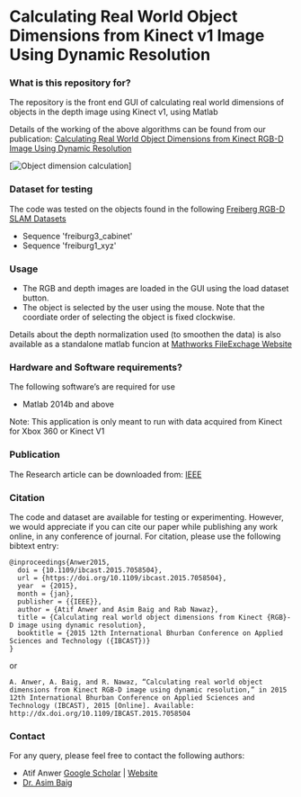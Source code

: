 # Calculating Real World Object Dimensions from Kinect v1 Image Using Dynamic Resolution #

### What is this repository for? ###
The repository is the front end GUI of calculating real world dimensions of objects in the depth image using Kinect v1, using Matlab

Details of the working of the above algorithms can be found from our publication:
[Calculating Real World Object Dimensions from Kinect RGB-D Image Using Dynamic Resolution](https://doi.org/10.1109/IBCAST.2015.7058504)

[![Object dimension calculation](https://i.imgur.com/AZHszbq.png)]

### Dataset for testing ###

The code was tested on the objects found in the following [Freiberg RGB-D SLAM Datasets](https://vision.in.tum.de/data/datasets/rgbd-dataset/download) 
* Sequence 'freiburg3_cabinet'
* Sequence 'freiburg1_xyz'

### Usage ###

* The RGB and depth images are loaded in the GUI using the load dataset button. 
* The object is selected by the user using the mouse. Note that the coordiate order of selecting the object is fixed clockwise.

Details about the depth normalization used (to smoothen the data) is also available as a standalone matlab funcion at [Mathworks FileExchage Website](http://www.mathworks.com/matlabcentral/fileexchange/47830-kinect-depth-normalization)

### Hardware and Software requirements? ###

The following software’s are required for use
* Matlab 2014b and above

Note: This application is only meant to run with data acquired from Kinect for Xbox 360 or Kinect V1

### Publication ###

The Research article can be downloaded from: [IEEE](https://doi.org/10.1109/IBCAST.2015.7058504)

### Citation ###

The code and dataset are available for testing or experimenting. However, we would appreciate if you can cite our paper while publishing any work online, in any conference of journal. 
For citation, please use the following bibtext entry:
```
@inproceedings{Anwer2015,
  doi = {10.1109/ibcast.2015.7058504},
  url = {https://doi.org/10.1109/ibcast.2015.7058504},
  year  = {2015},
  month = {jan},
  publisher = {{IEEE}},
  author = {Atif Anwer and Asim Baig and Rab Nawaz},
  title = {Calculating real world object dimensions from Kinect {RGB}-D image using dynamic resolution},
  booktitle = {2015 12th International Bhurban Conference on Applied Sciences and Technology ({IBCAST})}
}
```
or 
```
A. Anwer, A. Baig, and R. Nawaz, “Calculating real world object dimensions from Kinect RGB-D image using dynamic resolution,” in 2015 12th International Bhurban Conference on Applied Sciences and Technology (IBCAST), 2015 [Online]. Available: http://dx.doi.org/10.1109/IBCAST.2015.7058504
```
### Contact ###

For any query, please feel free to contact the following authors:

* Atif Anwer [Google Scholar](https://scholar.google.com/citations?user=qsP3e2kAAAAJ) | [Website](https://www.atifanwer.xyz)
* [Dr. Asim Baig](https://scholar.google.com/citations?user=5JhU_koAAAAJ&hl=en)
